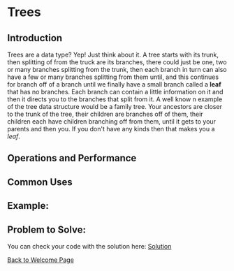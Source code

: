 # Trees

<!-- Introduction -->
## Introduction
Trees are a data type? Yep! Just think about it. A tree starts with its trunk, then splitting of from the  truck are its branches, there could just be one, two or many branches splitting from the trunk, then each branch in turn can also have a few or many branches splitting from them until, and this continues for branch off of a branch until we finally have a small branch called a **leaf** that has no branches. Each branch can contain a little information on it and then it directs you to the branches that split from it. A well know n example of the tree data structure would be a family tree. Your ancestors are closer to the trunk of the tree, their children are branches off of them, their children each have children branching off from them, until it gets to your parents and then you. If you don't have any kinds then that makes you a _leaf_.

<!-- Operations -->
## Operations and Performance
<!-- Common uses -->
## Common Uses

<!-- Example -->
## Example:

<!-- Problem to Solve -->
## Problem to Solve:

<!-- Link to Solution -->
You can check your code with the solution here: [Solution](tbd.py)


[Back to Welcome Page](0-welcome.md)
